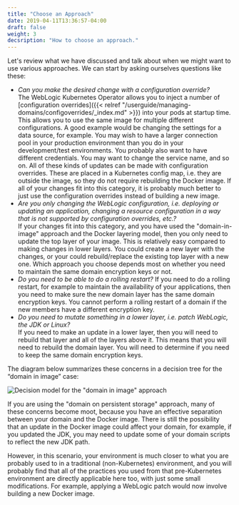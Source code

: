 ```yaml
---
title: "Choose an Approach"
date: 2019-04-11T13:36:57-04:00
draft: false
weight: 3
decsription: "How to choose an approach."
---
```


Let's review what we have discussed and talk about when we might want to use 
various approaches.  We can start by asking ourselves questions like these:


- *Can you make the desired change with a configuration override?*  
  The WebLogic Kubernetes Operator allows you to inject a number of [configuration 
  overrides]({{< relref "/userguide/managing-domains/configoverrides/_index.md" >}}) 
  into your pods at startup time.  This allows you to use the same image for multiple 
  different configurations.  A good example would be changing the settings for a data 
  source, for example. You may wish to have a larger connection pool in your production 
  environment than you do in your development/test environments.  You probably also 
  want to have different credentials.  You may want to change the service name, and 
  so on.  All of these kinds of updates can be made with configuration overrides.
  These are placed in a Kubernetes config map, i.e. they are outside the image, so 
  they do not require rebuilding the Docker image.  If all of your changes fit into 
  this category, it is probably much better to just use the configuration overrides 
  instead of building a new image.  
- *Are you only changing the WebLogic configuration, i.e. deploying or updating an 
  application, changing a resource configuration in a way that is not supported by 
  configuration overrides, etc.?*  
  If your changes fit into this category, and you have used the "domain-in-image" 
  approach and the Docker layering model, then you only need to update the top layer 
  of your image.  This is relatively easy compared to making changes in lower layers.
  You could create a new layer with the changes, or your could rebuild/replace the 
  existing top layer with a new one.  Which approach you choose depends most on 
  whether you need to maintain the same domain encryption keys or not.
- *Do you need to be able to do a rolling restart?*
  If you need to do a rolling restart, for example to maintain the availability of 
  your applications, then you need to make sure the new domain layer has the same 
  domain encryption keys.  You cannot perform a rolling restart of a domain if the 
  new members have a different encryption key. 
- *Do you need to mutate something in a lower layer, i.e. patch WebLogic, the JDK or Linux?*  
  If you need to make an update in a lower layer, then you will need to rebuild that 
  layer and all of the layers above it.  This means that you will need to rebuild the 
  domain layer.  You will need to determine if you need to keep the same domain encryption keys.

The diagram below summarizes these concerns in a decision tree for the “domain in image” case:

![Decision model for the "domain in image" approach](/weblogic-kubernetes-operator/images/flowchart.png)

If you are using the "domain on persistent storage" approach, many of these concerns become 
moot, because you have an effective separation between your domain and the Docker image.
There is still the possibility that an update in the Docker image could affect your domain, 
for example, if you updated the JDK, you may need to update some of your domain scripts 
to reflect the new JDK path.  

However, in this scenario, your environment is much closer to what you are probably used 
to in a traditional (non-Kubernetes) environment, and you will probably find that all of 
the practices you used from that pre-Kubernetes environment are directly applicable here 
too, with just some small modifications.  For example, applying a WebLogic patch would 
now involve building a new Docker image. 
